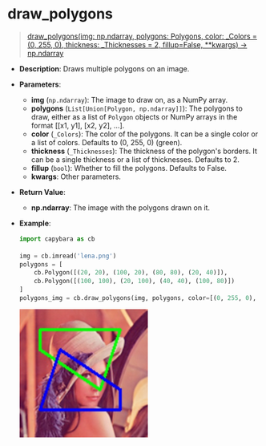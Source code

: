 # draw_polygons

> [draw_polygons(img: np.ndarray, polygons: Polygons, color: \_Colors = (0, 255, 0), thickness: \_Thicknesses = 2, fillup=False, \*\*kwargs) -> np.ndarray](https://github.com/DocsaidLab/Capybara/blob/975d62fba4f76db59e715c220f7a2af5ad8d050e/capybara/vision/visualization/draw.py#L150)

- **Description**: Draws multiple polygons on an image.

- **Parameters**:

  - **img** (`np.ndarray`): The image to draw on, as a NumPy array.
  - **polygons** (`List[Union[Polygon, np.ndarray]]`): The polygons to draw, either as a list of `Polygon` objects or NumPy arrays in the format [[x1, y1], [x2, y2], ...].
  - **color** (`_Colors`): The color of the polygons. It can be a single color or a list of colors. Defaults to (0, 255, 0) (green).
  - **thickness** (`_Thicknesses`): The thickness of the polygon's borders. It can be a single thickness or a list of thicknesses. Defaults to 2.
  - **fillup** (`bool`): Whether to fill the polygons. Defaults to False.
  - **kwargs**: Other parameters.

- **Return Value**:

  - **np.ndarray**: The image with the polygons drawn on it.

- **Example**:

  ```python
  import capybara as cb

  img = cb.imread('lena.png')
  polygons = [
      cb.Polygon([(20, 20), (100, 20), (80, 80), (20, 40)]),
      cb.Polygon([(100, 100), (20, 100), (40, 40), (100, 80)])
  ]
  polygons_img = cb.draw_polygons(img, polygons, color=[(0, 255, 0), (255, 0, 0)], thickness=2)
  ```

  ![draw_polygons](./resource/test_draw_polygons.jpg)
